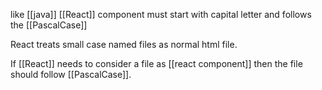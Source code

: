 like [[java]] [[React]] component must start with capital letter and follows the [[PascalCase]]

React treats small case named files as normal html file.

 If [[React]] needs to consider a file as [[react component]] then the file should follow [[PascalCase]].
